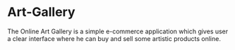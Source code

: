 # Art-Gallery
The Online Art Gallery is a simple e-commerce application which gives user a  clear interface where he can buy and sell some artistic products online.

